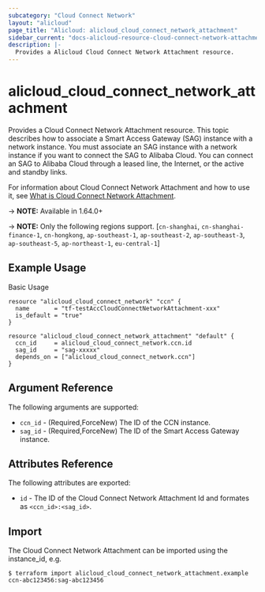 ```yaml
---
subcategory: "Cloud Connect Network"
layout: "alicloud"
page_title: "Alicloud: alicloud_cloud_connect_network_attachment"
sidebar_current: "docs-alicloud-resource-cloud-connect-network-attachment"
description: |-
  Provides a Alicloud Cloud Connect Network Attachment resource.
---
```


# alicloud\_cloud_connect_network\_attachment

Provides a Cloud Connect Network Attachment resource. This topic describes how to associate a Smart Access Gateway (SAG) instance with a network instance. You must associate an SAG instance with a network instance if you want to connect the SAG to Alibaba Cloud. You can connect an SAG to Alibaba Cloud through a leased line, the Internet, or the active and standby links.

For information about Cloud Connect Network Attachment and how to use it, see [What is Cloud Connect Network Attachment](https://www.alibabacloud.com/help/doc-detail/124230.htm).

-> **NOTE:** Available in 1.64.0+

-> **NOTE:** Only the following regions support. [`cn-shanghai`, `cn-shanghai-finance-1`, `cn-hongkong`, `ap-southeast-1`, `ap-southeast-2`, `ap-southeast-3`, `ap-southeast-5`, `ap-northeast-1`, `eu-central-1`]

## Example Usage

Basic Usage

```
resource "alicloud_cloud_connect_network" "ccn" {
  name       = "tf-testAccCloudConnectNetworkAttachment-xxx"
  is_default = "true"
}

resource "alicloud_cloud_connect_network_attachment" "default" {
  ccn_id     = alicloud_cloud_connect_network.ccn.id
  sag_id     = "sag-xxxxx"
  depends_on = ["alicloud_cloud_connect_network.ccn"]
}
```
## Argument Reference

The following arguments are supported:

* `ccn_id` - (Required,ForceNew) The ID of the CCN instance.
* `sag_id` - (Required,ForceNew) The ID of the Smart Access Gateway instance.

## Attributes Reference

The following attributes are exported:

* `id` - The ID of the Cloud Connect Network Attachment Id and formates as `<ccn_id>:<sag_id>`.

## Import

The Cloud Connect Network Attachment can be imported using the instance_id, e.g.

```
$ terraform import alicloud_cloud_connect_network_attachment.example ccn-abc123456:sag-abc123456
```